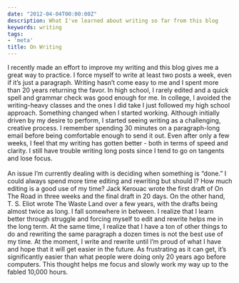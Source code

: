 ```yaml
---
date: "2012-04-04T00:00:00Z"
description: What I've learned about writing so far from this blog
keywords: writing
tags:
- 'meta'
title: On Writing
---
```


<p><span>I recently made an effort to improve my writing and this blog gives me a great way to practice. I force myself to write at least two posts a week, even if it’s just a paragraph. Writing hasn’t come easy to me and I spent more than 20 years returning the favor. In high school, I rarely edited and a quick spell and grammar check was good enough for me. In college, I avoided the writing-heavy classes and the ones I did take I just followed my high school approach. Something changed when I started working. Although initially driven by my desire to perform, I started seeing writing as a challenging, creative process. I remember spending 30 minutes on a paragraph-long email before being comfortable enough to send it out. Even after only a few weeks, I feel that my writing has gotten better - both in terms of speed and clarity. I still have trouble writing long posts since I tend to go on tangents and lose focus.</span><br/><span></span><br/><span>An issue I’m currently dealing with is deciding when something is “done.” I could always spend more time editing and rewriting but should I? How much editing is a good use of my time? Jack Kerouac wrote the first draft of On The Road in three weeks and the final draft in 20 days. On the other hand, T. S. Eliot wrote The Waste Land over a few years, with the drafts being almost twice as long. I fall somewhere in between. I realize that I learn better through struggle and forcing myself to edit and rewrite helps me in the long term. At the same time, I realize that I have a ton of other things to do and rewriting the same paragraph a dozen times is not the best use of my time. At the moment, I write and rewrite until I’m proud of what I have and hope that it will get easier in the future. As frustrating as it can get, it’s significantly easier than what people were doing only 20 years ago before computers. This thought helps me focus and slowly work my way up to the fabled 10,000 hours.</span></p>
